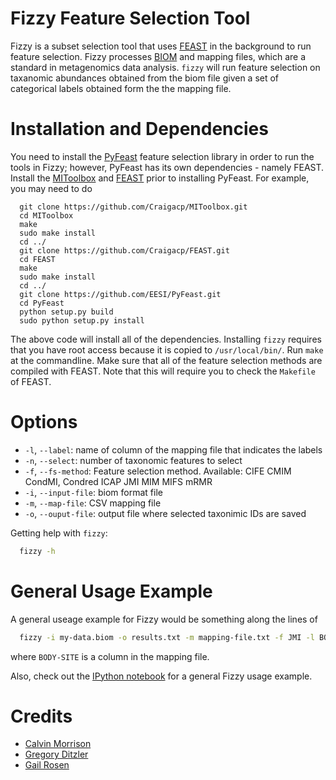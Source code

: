 # Fizzy Feature Selection Tool

Fizzy is a subset selection tool that uses [FEAST](http://www.cs.man.ac.uk/~gbrown/fstoolbox/) in the background to run feature selection. Fizzy processes [BIOM](http://biom-format.org/) and mapping files, which are a standard in metagenomics data analysis. `fizzy` will run feature selection on taxanomic abundances obtained from the biom file given a set of categorical labels obtained form the the mapping file.  

# Installation and Dependencies

You need to install the [PyFeast](https://github.com/EESI/PyFeast) feature selection library in order to run the tools in Fizzy; however, PyFeast has its own dependencies - namely FEAST. Install the [MIToolbox](https://github.com/Craigacp/MIToolbox) and [FEAST](https://github.com/Craigacp/FEAST) prior to installing PyFeast. For example, you may need to do
```shell
  git clone https://github.com/Craigacp/MIToolbox.git
  cd MIToolbox
  make 
  sudo make install
  cd ../
  git clone https://github.com/Craigacp/FEAST.git
  cd FEAST
  make
  sudo make install
  cd ../
  git clone https://github.com/EESI/PyFeast.git
  cd PyFeast
  python setup.py build 
  sudo python setup.py install 
```

The above code will install all of the dependencies. Installing `fizzy` requires that you have root access because it is copied to `/usr/local/bin/`. Run `make` at the commandline. Make sure that all of the feature selection methods are compiled with FEAST. Note that this will require you to check the `Makefile` of FEAST.  

# Options 

* `-l`, `--label`: name of column of the mapping file that indicates the labels
* `-n`, `--select`: number of taxonomic features to select
* `-f`, `--fs-method`: Feature selection method. Available: CIFE CMIM CondMI, Condred ICAP JMI MIM MIFS mRMR
* `-i`, `--input-file`: biom format file
* `-m`, `--map-file`: CSV mapping file
* `-o`, `--ouput-file`: output file where selected taxonimic IDs are saved

Getting help with `fizzy`:
```bash 
  fizzy -h
```

# General Usage Example

A general useage example for Fizzy would be something along the lines of
```bash
  fizzy -i my-data.biom -o results.txt -m mapping-file.txt -f JMI -l BODY-SITE -n 100
```
where `BODY-SITE` is a column in the mapping file.

Also, check out the [IPython notebook](http://nbviewer.ipython.org/github/EESI/Fizzy/blob/master/test/Fizzy-Notebook.ipynb) for a general Fizzy usage example. 

# Credits

* [Calvin Morrison](http://mutantturkey.com/)
* [Gregory Ditzler](http://gregoryditzler.com)
* [Gail Rosen](http://www.ece.drexel.edu/gailr/) 

